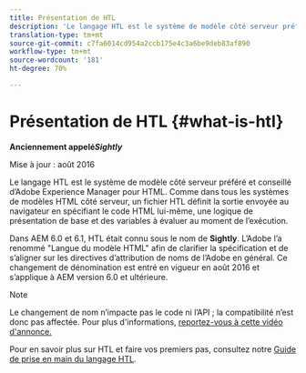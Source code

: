 ```yaml
---
title: Présentation de HTL
description: 'Le langage HTL est le système de modèle côté serveur préféré et conseillé d’Adobe Experience Manager pour HTML. '
translation-type: tm+mt
source-git-commit: c7fa6014cd954a2ccb175e4c3a6be9deb83af890
workflow-type: tm+mt
source-wordcount: '181'
ht-degree: 70%

---
```



# Présentation de HTL {#what-is-htl}

**Anciennement appelé&#x200B;*Sightly***

Mise à jour : août 2016

Le langage HTL est le système de modèle côté serveur préféré et conseillé d’Adobe Experience Manager pour HTML. Comme dans tous les systèmes de modèles HTML côté serveur, un fichier HTL définit la sortie envoyée au navigateur en spécifiant le code HTML lui-même, une logique de présentation de base et des variables à évaluer au moment de l’exécution.

Dans AEM 6.0 et 6.1, HTL était connu sous le nom de **Sightly**. L’Adobe l’a renommé &quot;Langue du modèle HTML&quot; afin de clarifier la spécification et de s’aligner sur les directives d’attribution de noms de l’Adobe en général. Ce changement de dénomination est entré en vigueur en août 2016 et s’applique à AEM version 6.0 et ultérieure.

>[!NOTE]
>
>Le changement de nom n’impacte pas le code ni l’API ; la compatibilité n’est donc pas affectée. Pour plus d&#39;informations, [reportez-vous à cette vidéo d&#39;annonce.](https://helpx.adobe.com/experience-manager/how-to/announce-htl.html)

Pour en savoir plus sur HTL et faire vos premiers pas, consultez notre [Guide de prise en main du langage HTL](overview.md).
